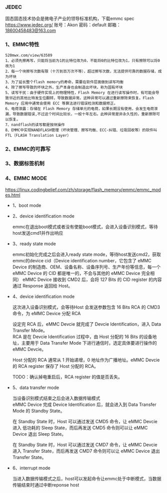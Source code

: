 ### JEDEC
固态固态技术协会是微电子产业的领导标准机构，下载emmc spec
https://www.jedec.org/
账号：Akon
密码：default
邮箱：18600458483@163.com


### 1、EMMC特性

```
520mwx.com/view/63589
1、必须先擦再写，只能将当前为1的比特位改为0，不能将0的比特位改为1，只有擦除可以将0改为1
2、每一个块擦写次数有限（十万到百万次不等），超过擦写次数，无法提供可靠的数据存储，成为坏块
3、为了延长整个flash memory的寿命，需要在软件层面做到读写均衡
4、除了擦写导致的坏块之外，生产本身也会制造出坏块，称为固有坏块
5、读写干扰：由于硬件实现上的物理特性，Flash Memory 在进行读写操作时，有可能会导致邻近的其他比特发生位翻转，导致数据异常。这种异常可以通过重新擦除来恢复。Flash Memory 应用中通常会使用 ECC 等算法进行错误检测和数据修正。
6、电荷泄露：存储在 Flash Memory 存储单元的电荷，如果长期没有使用，会发生电荷泄漏，导致数据错误,不过这个时间比较长，一般十年左右。此种异常是非永久性的，重新擦除可以恢复。
7、nandflash的读写都是按块操作
8、EMMC中实现NANDFLASH管理（坏块管理、擦写均衡、ECC-纠错、垃圾回收等）的软件叫FTL（FLASH Translation Layer）
```

### 2、EMMC的可靠写

### 3、数据标签机制

### 4、EMMC MODE

https://linux.codingbelief.com/zh/storage/flash_memory/emmc/emmc_modes.html

- 1、boot mode

- 2、device identification mode  

	emmc在退出boot模式或者没有使能boot模式，会进入设备识别模式，等待host发送cmd1并作出响应
  
- 3、ready state mode  
	
	emmc初始化完成之后会进入ready state mode，等待host发送cmd2，获取emmc的device cid（Device identification number，它包含了 eMMC Device 的制造商、OEM、设备名称、设备序列号、生产年份等信息，每一个 eMMC Device 的 CID 都是唯一的，不会与其他的 eMMC Device 完全相同）
	eMMC Device 接收到 CMD2 后，会将 127 Bits 的 CID register 的内容通过 Response 返回给 Host。
	
- 4、device identification mode  

	这次进入设备识别模式，会等待Host 会发送参数包含 16 Bits RCA 的 CMD3 命令，为 eMMC Device 分配 RCA  

	设定完 RCA 后，eMMC Devcie 就完成了 Devcie Identification，进入 Data Transfer Mode。  
	RCA 是在 Devcie Identification 过程中，由 Host 分配的 16 Bits 的设备地址，主要用于 Data Transfer Mode 下进行通信时，选定具体要进行操作的 eMMC Devcie。  
	
	Host 分配的 RCA 通常从 1 开始递增，0 地址作为广播地址。eMMC Devcie 的 RCA register 保存了 Host 分配的 RCA。  
	
	TODO：确认掉电重启后，RCA register 的值是否丢失。  
	
- 5、data transfer mode  

	当设备识别模式结束之后会进入数据传输模式  
	eMMC Device 完成 Device Identification 后，就会进入到 Data Transfer Mode 的 Standby State。  
	
	在 Standby State 时，Host 可以通过发送 CMD5 命令，让 eMMC Devcie 进入 低功耗的 Sleep State，而后再发送 CMD5 命令则可以让 eMMC Device 退出 Sleep State。  
	
	在 Standby State 时，Host 可以通过发送 CMD7 命令，让 eMMC Devcie 进入 Transfer State，而后再发送 CMD7 命令则可以让 eMMC Device 退出 Transfer State。  

- 6、interrupt mode  

  当进入数据传输模式之后，host可以发起命令让emmc处于中断模式，当数据传输结束时通过中断reponse host  

